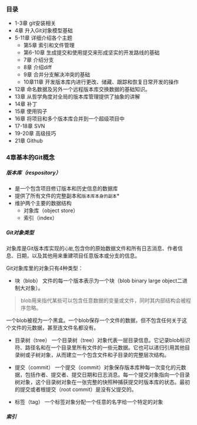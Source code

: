 ### 目录
- 1-3章 git安装相关
- 4章 升入Git对象模型基础
- 5-11章 详细介绍各个主题
  - 第5章 索引和文件管理
  - 第6-10章 生成提交和使用提交来形成坚实的开发路线的基础
  - 7章 介绍分支
  - 8章 介绍diff
  - 9章 合并分支解决冲突的基础
  - 10章11章 开发版本库内进行更改、储藏、跟踪和恢复日常开发的操作
- 12章 命名数据及另外一个远程版本库交换数据的基础知识。
- 13章 从哲学角度对全局的版本库管理提供了抽象的讲解
- 14章 补丁
- 15章 使用钩子
- 16章 将项目和多个版本库合并到一个超级项目中
- 17-18章 SVN
- 19-20章 高级技巧
- 21章 Github

### 4章基本的Git概念
##### 版本库（respository）
  - 是一个包含项目修订版本和历史信息的数据库
  - 提供了所有文件的完整副本和`版本库本身的副本`*
  - 维护两个主要的数据结构
    - 对象库（object store）
    - 索引（index）

##### Git对象类型
对象库是Git版本库实现的`心脏`,包含你的原始数据文件和所有日志消息、作者信息、日期，以及其他用来重建项目任意版本或分支的信息。

Git对象库里的对象只有4种类型：
- 块（blob）
文件的每一个版本表示为一个块（blob binary large object二进制大对象）。
>blob用来指代某些可以包含任意数据的变量或文件，同时其内部结构会被程序忽略。

一个blob被视为一个黑盒。一个blob保存一个文件的数据，但不包含任何关于这个文件的元数据，甚至连文件名都没有。

- 目录树（tree）
一个目录树（tree）对象代表一层目录信息。它记录blob标识符、路径名和在一个目录里所有文件的一些元数据。它也可以递归引用其他目录树或子树对象，从而建立一个包含文件和子目录的完整层次结构。

- 提交（commit）
一个提交（commit）对象保存版本库种每一次变化的元数据，包括作者、提交者、提交日期和日志消息。每一个提交对象指向一个目录树对象，这个目录树对象在一张完整的快照种捕获提交时版本库的状态。最初的提交或者根提交（root commit）是没有父提交的。

- 标签（tag）
一个标签对象分配一个任意的名字给一个特定的对象

##### 索引